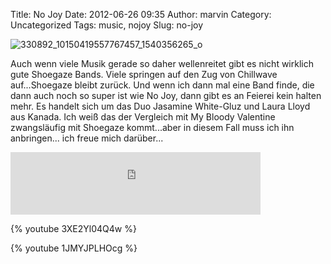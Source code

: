 Title: No Joy
Date: 2012-06-26 09:35
Author: marvin
Category: Uncategorized
Tags: music, nojoy
Slug: no-joy

![330892_10150419557767457_1540356265_o]({static}/images/330892_10150419557767457_1540356265_o.jpg)

Auch wenn viele Musik gerade so daher wellenreitet gibt es nicht
wirklich gute Shoegaze Bands. Viele springen auf den Zug von Chillwave
auf...Shoegaze bleibt zurück. Und wenn ich dann mal eine Band finde, die
dann auch noch so super ist wie No Joy, dann gibt es an Feierei kein
halten mehr. Es handelt sich um das Duo Jasamine White-Gluz und Laura
Lloyd aus Kanada. Ich weiß das der Vergleich mit My Bloody Valentine
zwangsläufig mit Shoegaze kommt...aber in diesem Fall muss ich ihn
anbringen... ich freue mich darüber...

<iframe width="400" height="100" style="position: relative; display: block; width: 400px; height: 100px;" src="http://bandcamp.com/EmbeddedPlayer/v=2/album=233492792/size=venti/bgcol=FFFFFF/linkcol=4285BB/" allowtransparency="true" frameborder="0">[Negaverse
by No Joy](http://nojoy.bandcamp.com/album/negaverse)</iframe>

{% youtube 3XE2Yl04Q4w %}

{% youtube 1JMYJPLHOcg %}

